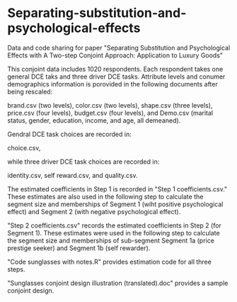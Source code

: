 # Separating-substitution-and-psychological-effects
Data and code sharing for paper "Separating Substitution and Psychological Effects with A Two-step Conjoint Approach: Application to Luxury Goods"

This conjoint data includes 1020 respondents. Each respondent takes one general DCE taks and three driver DCE tasks. Attribute levels and conumer demographics information is porovided in the following documents after being rescaled: 

brand.csv (two levels),
color.csv (two levels),
shape.csv (three levels),
price.csv (four levels),
budget.csv (four levels), and 
Demo.csv (marital status, gender, education, income, and age, all demeaned). 

Gendral DCE task choices are recorded in: 

choice.csv, 

while three driver DCE task choices are recorded in: 

identity.csv, 
self reward.csv, and 
quality.csv. 

The estimated coefficients in Step 1 is recorded in "Step 1 coefficients.csv." These estimates are also used in the following step to calculate the segment size and memberships of Segment 1 (wiht positive psychological effect) and Segment 2 (with negative psychological effect).

"Step 2 coefficients.csv" records the estimated coefficients in Step 2 (for Segment 1). These estimates were used in the following step to calculate the segment size and memberships of sub-segment Segment 1a (price prestige seeker) and Segment 1b (self rewarder).

"Code sunglasses with notes.R" provides estimation code for all three steps.

"Sunglasses conjoint design illustration (translated).doc" provides a sample conjoint design.
